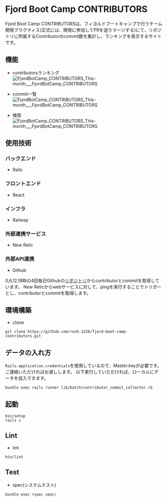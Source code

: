 # Fjord Boot Camp CONTRIBUTORS
Fjord Boot Camp CONTRIBUTORSは、フィヨルドブートキャンプで行うチーム開発プラクティス(正式には、開発に参加してPRを送りマージする)にて、リポジトリに所属するContributorのcommit数を集計し、ランキングを表示するサイトです。

## 機能
- contributorsランキング
![FjordBotCamp_CONTRIBUTORS_This-month___FjordBotCamp_CONTRIBUTORS](https://user-images.githubusercontent.com/64620506/198900573-ef24df76-542b-4d2a-887e-c2ca45f153bb.png)

- commit一覧
![FjordBotCamp_CONTRIBUTORS_This-month___FjordBotCamp_CONTRIBUTORS](https://user-images.githubusercontent.com/64620506/198900596-58dad150-f244-4cc7-86ec-10e1fcb80c8d.png)

- 検索
![FjordBotCamp_CONTRIBUTORS_This-month___FjordBotCamp_CONTRIBUTORS](https://user-images.githubusercontent.com/64620506/198900611-9385bf1f-56c4-43c9-935d-1fbbb8f4ef90.png)


## 使用技術
### バックエンド
- Rails
### フロントエンド
- React
### インフラ
- Railway
### 外部連携サービス
- New Relic
### 外部API連携
- Github

0,6,12,18時の4回毎日Githubの[リポジトリ](https://github.com/fjordllc/bootcamp)からcontributorとcommitを取得しています。
New Relicからwebサービスに対して、pingを実行することでトリガーとし、contributorとcommitを取得します。

## 環境構築
- clone
```
git clone https://github.com/rosh-1228/fjord-boot-camp-contributors.git
```
## データの入れ方
`Rails.application.credentials`を使用しているので、Master.keyが必要です。
ご連絡いただければお渡しします。
以下実行していただければ、ローカルにデータを投入できます。
```
bundle exec rails runner lib/batch/contributor_commit_collector.rb
```
## 起動
```
bin/setup
rails s
```
## Lint
- lint
```
bin/lint
```
## Test
- spec(システムテスト)
```
bundle exec rspec spec/
```

